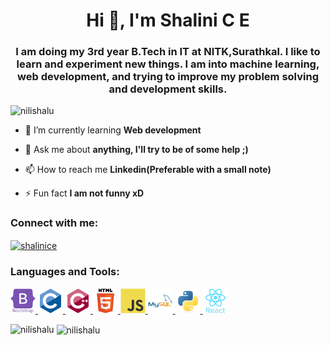 <h1 align="center">Hi 👋, I'm Shalini C E</h1>
<h3 align="center">I am doing my 3rd year B.Tech in IT at NITK,Surathkal. I like to learn and experiment new things. I am into machine learning, web development, and trying to improve my problem solving and development skills.</h3>

<p align="left"> <img src="https://komarev.com/ghpvc/?username=nilishalu&label=Profile%20views&color=0e75b6&style=flat" alt="nilishalu" /> </p>

- 🌱 I’m currently learning **Web development**

- 💬 Ask me about **anything, I'll try to be of some help ;)**

- 📫 How to reach me **Linkedin(Preferable with a small note)**

- ⚡ Fun fact **I am not funny xD**

<h3 align="left">Connect with me:</h3>
<p align="left">
<a href="https://linkedin.com/in/Shalini C E" target="blank"><img align="center" src="https://raw.githubusercontent.com/rahuldkjain/github-profile-readme-generator/master/src/images/icons/Social/linked-in-alt.svg" alt="shalinice" height="30" width="40" /></a>
</p>

<h3 align="left">Languages and Tools:</h3>
<p align="left"> <a href="https://getbootstrap.com" target="_blank" rel="noreferrer"> <img src="https://raw.githubusercontent.com/devicons/devicon/master/icons/bootstrap/bootstrap-plain-wordmark.svg" alt="bootstrap" width="40" height="40"/> </a> <a href="https://www.cprogramming.com/" target="_blank" rel="noreferrer"> <img src="https://raw.githubusercontent.com/devicons/devicon/master/icons/c/c-original.svg" alt="c" width="40" height="40"/> </a> <a href="https://www.w3schools.com/cpp/" target="_blank" rel="noreferrer"> <img src="https://raw.githubusercontent.com/devicons/devicon/master/icons/cplusplus/cplusplus-original.svg" alt="cplusplus" width="40" height="40"/> </a> <a href="https://www.w3.org/html/" target="_blank" rel="noreferrer"> <img src="https://raw.githubusercontent.com/devicons/devicon/master/icons/html5/html5-original-wordmark.svg" alt="html5" width="40" height="40"/> </a> <a href="https://developer.mozilla.org/en-US/docs/Web/JavaScript" target="_blank" rel="noreferrer"> <img src="https://raw.githubusercontent.com/devicons/devicon/master/icons/javascript/javascript-original.svg" alt="javascript" width="40" height="40"/> </a> <a href="https://www.mysql.com/" target="_blank" rel="noreferrer"> <img src="https://raw.githubusercontent.com/devicons/devicon/master/icons/mysql/mysql-original-wordmark.svg" alt="mysql" width="40" height="40"/> </a> <a href="https://www.python.org" target="_blank" rel="noreferrer"> <img src="https://raw.githubusercontent.com/devicons/devicon/master/icons/python/python-original.svg" alt="python" width="40" height="40"/> </a> <a href="https://reactjs.org/" target="_blank" rel="noreferrer"> <img src="https://raw.githubusercontent.com/devicons/devicon/master/icons/react/react-original-wordmark.svg" alt="react" width="40" height="40"/> </a> </p>

<p><img align="left" src="https://github-readme-stats.vercel.app/api/top-langs?username=nilishalu&show_icons=true&locale=en&layout=compact" alt="nilishalu" /></p>

<p>&nbsp;<img align="center" src="https://github-readme-stats.vercel.app/api?username=nilishalu&show_icons=true&locale=en" alt="nilishalu" /></p>

